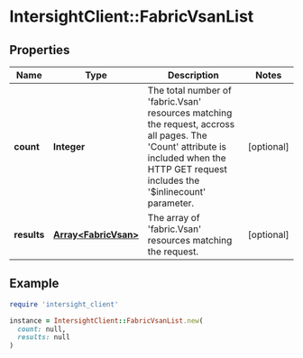# IntersightClient::FabricVsanList

## Properties

| Name | Type | Description | Notes |
| ---- | ---- | ----------- | ----- |
| **count** | **Integer** | The total number of &#39;fabric.Vsan&#39; resources matching the request, accross all pages. The &#39;Count&#39; attribute is included when the HTTP GET request includes the &#39;$inlinecount&#39; parameter. | [optional] |
| **results** | [**Array&lt;FabricVsan&gt;**](FabricVsan.md) | The array of &#39;fabric.Vsan&#39; resources matching the request. | [optional] |

## Example

```ruby
require 'intersight_client'

instance = IntersightClient::FabricVsanList.new(
  count: null,
  results: null
)
```

